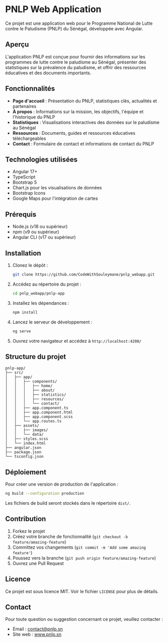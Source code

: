 # PNLP Web Application

Ce projet est une application web pour le Programme National de Lutte contre le Paludisme (PNLP) du Sénégal, développée avec Angular.

## Aperçu

L'application PNLP est conçue pour fournir des informations sur les programmes de lutte contre le paludisme au Sénégal, présenter des statistiques sur la prévalence du paludisme, et offrir des ressources éducatives et des documents importants.

## Fonctionnalités

- **Page d'accueil** : Présentation du PNLP, statistiques clés, actualités et partenaires
- **À propos** : Informations sur la mission, les objectifs, l'équipe et l'historique du PNLP
- **Statistiques** : Visualisations interactives des données sur le paludisme au Sénégal
- **Ressources** : Documents, guides et ressources éducatives téléchargeables
- **Contact** : Formulaire de contact et informations de contact du PNLP

## Technologies utilisées

- Angular 17+
- TypeScript
- Bootstrap 5
- Chart.js pour les visualisations de données
- Bootstrap Icons
- Google Maps pour l'intégration de cartes

## Prérequis

- Node.js (v18 ou supérieur)
- npm (v9 ou supérieur)
- Angular CLI (v17 ou supérieur)

## Installation

1. Clonez le dépôt :
   ```bash
   git clone https://github.com/CodeWithSouleymane/pnlp_webapp.git
   ```

2. Accédez au répertoire du projet :
   ```bash
   cd pnlp_webapp/pnlp-app
   ```

3. Installez les dépendances :
   ```bash
   npm install
   ```

4. Lancez le serveur de développement :
   ```bash
   ng serve
   ```

5. Ouvrez votre navigateur et accédez à `http://localhost:4200/`

## Structure du projet

```
pnlp-app/
├── src/
│   ├── app/
│   │   ├── components/
│   │   │   ├── home/
│   │   │   ├── about/
│   │   │   ├── statistics/
│   │   │   ├── resources/
│   │   │   └── contact/
│   │   ├── app.component.ts
│   │   ├── app.component.html
│   │   ├── app.component.scss
│   │   └── app.routes.ts
│   ├── assets/
│   │   ├── images/
│   │   └── data/
│   ├── styles.scss
│   └── index.html
├── angular.json
├── package.json
└── tsconfig.json
```

## Déploiement

Pour créer une version de production de l'application :

```bash
ng build --configuration production
```

Les fichiers de build seront stockés dans le répertoire `dist/`.

## Contribution

1. Forkez le projet
2. Créez votre branche de fonctionnalité (`git checkout -b feature/amazing-feature`)
3. Committez vos changements (`git commit -m 'Add some amazing feature'`)
4. Poussez vers la branche (`git push origin feature/amazing-feature`)
5. Ouvrez une Pull Request

## Licence

Ce projet est sous licence MIT. Voir le fichier `LICENSE` pour plus de détails.

## Contact

Pour toute question ou suggestion concernant ce projet, veuillez contacter :
- Email : contact@pnlp.sn
- Site web : www.pnlp.sn
